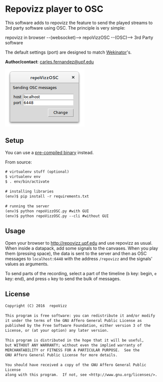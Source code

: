 Repovizz player to OSC
======================

This software adds to repovizz the feature to send the played streams to 3rd party
software using OSC. The principle is very simple:

repovizz in browser --(websocket)--> repoVizzOSC --(OSC)--> 3rd Party software

The default settings (port) are designed to match [Wekinator](http://www.wekinator.org/)'s.

**Author/contact**: carles.fernandez@upf.edu

![repoVizzOSC GUI](gui.png)

Setup
-----

You can use a [pre-compiled binary](https://github.com/chaosct/repovizzOSC/releases) instead.

From source:


```
# virtualenv stuff (optional)
$ virtualenv env
$ . env/bin/activate

# installing libraries
(env)$ pip install -r requirements.txt

# running the server
(env)$ python repoVizzOSC.py #with GUI
(env)$ python repoVizzOSC.py --cli #without GUI
```


Usage
-----

Open your browser to http://repovizz.upf.edu and use repovizz as usual.
When inside a datapack, add some signals to the canvases. When you play them (pressing space),
the data is sent to the server and then as OSC messages to `localhost:6448` with the address `/repovizz`
and the signals' values as arguments.

To send parts of the recording, select a part of the timeline (`b` key: begin, `e` key: end),
and press `o` key to send the bulk of messages.

License
-------

    Copyright (C) 2016  repoVizz

    This program is free software: you can redistribute it and/or modify
    it under the terms of the GNU Affero General Public License as
    published by the Free Software Foundation, either version 3 of the
    License, or (at your option) any later version.

    This program is distributed in the hope that it will be useful,
    but WITHOUT ANY WARRANTY; without even the implied warranty of
    MERCHANTABILITY or FITNESS FOR A PARTICULAR PURPOSE.  See the
    GNU Affero General Public License for more details.

    You should have received a copy of the GNU Affero General Public License
    along with this program.  If not, see <http://www.gnu.org/licenses/>.

